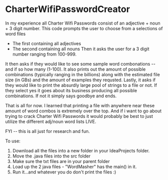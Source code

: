 # CharterWifiPasswordCreator
In my experience all Charter Wifi Passwords consist of an adjective + noun + 3 digit number. 
This code prompts the user to choose from a selections of word files
- The first containing all adjectives
- The second containing all nouns
Then it asks the user for a 3 digit number ranging from 100-999.

It then asks if they would like to see some sample word combonations -- and if so how many (1-100).
It also prints out the amount of possible combinations (typically ranging in the billions) along with the estimated file size (in GBs) and the amount of examples they requsted.
Lastly, it asks if they would like to print the absurdly large pool of strings to a file or not. If they select yes it goes about its business producing all possible combinations.
If not it simply says goodbye and ends.

That is all for now. I learned that printing a file with anywhere near these amount of word combos is extremely over the top.
And if i want to go about trying to crack Charter Wifi Passwords it would probably be best to just utilize the different adj/noun word lists LIVE. 

FYI -- this is all just for research and fun.


To use:
1. Download all the files into a new folder in your IdeaProjects folder.
2. Move the .java files into the src folder
3. Make sure the txt files are in your parent folder
4. Load up the 2 java files - "WordMasher" has the main() in it.
5. Run it...and whatever you do don't print the files :)
